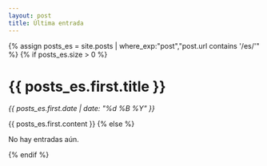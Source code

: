 ```yaml
---
layout: post
title: Última entrada
---
```


{% assign posts_es = site.posts | where_exp:"post","post.url contains '/es/'" %}
{% if posts_es.size > 0 %}
  <h1>{{ posts_es.first.title }}</h1>
  <p><em>{{ posts_es.first.date | date: "%d %B %Y" }}</em></p>
  {{ posts_es.first.content }}
{% else %}
  <p>No hay entradas aún.</p>
{% endif %}
